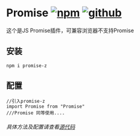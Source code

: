 # Promise [![npm](https://img.shields.io/badge/npm-Install-zys8119.svg?colorB=cb3837&style=flat-square)](https://www.npmjs.com/package/promise-z)  [![github](https://img.shields.io/badge/github-<Code>-zys8119.svg?colorB=000000&style=flat-square)](https://github.com/zys8119/Promise)
这个是JS Promise插件，可兼容浏览器不支持Promise

## 安装

```angular2html
npm i promise-z
```
## 配置

```angular2html
//引入promise-z
import Promise from "Promise"
///Promise 同等使用....
```

###### 具体方法及配置请查看[源代码](https://github.com/zys8119/Promise/blob/master/index.js)
